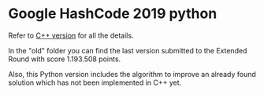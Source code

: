 # Google HashCode 2019 python

Refer to [C++ version](https://github.com/michezio/Google-HashCode-2019-cpp) for all the details.

In the "old" folder you can find the last version submitted to the Extended Round with score 1.193.508 points.

Also, this Python version includes the algorithm to improve an already found solution which has not been implemented in C++ yet.
